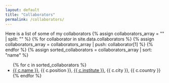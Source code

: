 ```yaml
---
layout: default
title: "Collaborators"
permalink: /collaborators/
---
```

Here is a list of some of my collaborators
{% assign collaborators_array = "" | split: "" %}
{% for collaborator in site.data.collaborators %}
  {% assign collaborators_array = collaborators_array | push: collaborator[1] %}
{% endfor %}
{% assign sorted_collaborators = collaborators_array | sort: "name" %}
<ul>
{% for c in sorted_collaborators %}
  <li>
    <a href="{{ c.website | default: '#' }}">{{ c.name }}</a>,
    {{ c.position }},
    <a href="{{ c['institute-url'] | default: '#' }}">{{ c.institute }}</a>,
    {{ c.city }}, {{ c.country }}
  </li>
{% endfor %}
</ul>
